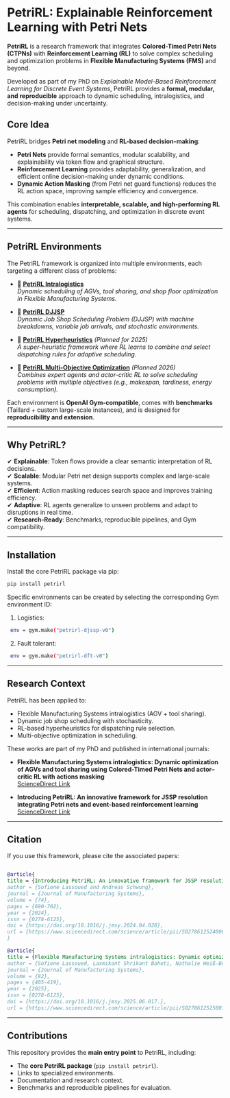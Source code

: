 # PetriRL: Explainable Reinforcement Learning with Petri Nets  

**PetriRL** is a research framework that integrates **Colored-Timed Petri Nets (CTPNs)** with **Reinforcement Learning (RL)** to solve complex scheduling and optimization problems in **Flexible Manufacturing Systems (FMS)** and beyond.  

Developed as part of my PhD on *Explainable Model-Based Reinforcement Learning for Discrete Event Systems*, PetriRL provides a **formal, modular, and reproducible** approach to dynamic scheduling, intralogistics, and decision-making under uncertainty.  

## Core Idea  

PetriRL bridges **Petri net modeling** and **RL-based decision-making**:  

- **Petri Nets** provide formal semantics, modular scalability, and explainability via token flow and graphical structure.  
- **Reinforcement Learning** provides adaptability, generalization, and efficient online decision-making under dynamic conditions.  
- **Dynamic Action Masking** (from Petri net guard functions) reduces the RL action space, improving sample efficiency and convergence.  

This combination enables **interpretable, scalable, and high-performing RL agents** for scheduling, dispatching, and optimization in discrete event systems.  

---

## PetriRL Environments  

The PetriRL framework is organized into multiple environments, each targeting a different class of problems:  

- 🔹 [**PetriRL Intralogistics**](https://github.com/Sofiene-Uni/PetriRL_Intralogistics)  
  *Dynamic scheduling of AGVs, tool sharing, and shop floor optimization in Flexible Manufacturing Systems.*  

- 🔹 [**PetriRL DJJSP**](https://github.com/Sofiene-Uni/PetriRL_DJSSP)  
  *Dynamic Job Shop Scheduling Problem (DJJSP) with machine breakdowns, variable job arrivals, and stochastic environments.*  

- 🔹 [**PetriRL Hyperheuristics**](#) *(Planned for 2025)*  
  *A super-heuristic framework where RL learns to combine and select dispatching rules for adaptive scheduling.*  

- 🔹 [**PetriRL Multi-Objective Optimization**](#) *(Planned 2026)*  
  *Combines expert agents and actor-critic RL to solve scheduling problems with multiple objectives (e.g., makespan, tardiness, energy consumption).*  

Each environment is **OpenAI Gym-compatible**, comes with **benchmarks** (Taillard + custom large-scale instances), and is designed for **reproducibility and extension**.  

---

## Why PetriRL?  

✔ **Explainable**: Token flows provide a clear semantic interpretation of RL decisions.  
✔ **Scalable**: Modular Petri net design supports complex and large-scale systems.  
✔ **Efficient**: Action masking reduces search space and improves training efficiency.  
✔ **Adaptive**: RL agents generalize to unseen problems and adapt to disruptions in real time.  
✔ **Research-Ready**: Benchmarks, reproducible pipelines, and Gym compatibility.  

---

## Installation  

Install the core PetriRL package via pip:  

```bash
pip install petrirl
```

Specific environments can be created by selecting the corresponding Gym environment ID:

1) Logistics: 
```bash
 env = gym.make("petrirl-djssp-v0")
```
2) Fault tolerant:
```bash
 env = gym.make("petrirl-dft-v0")
```
---

## Research Context  

PetriRL has been applied to:  
- Flexible Manufacturing Systems intralogistics (AGV + tool sharing).  
- Dynamic job shop scheduling with stochasticity.  
- RL-based hyperheuristics for dispatching rule selection.  
- Multi-objective optimization in scheduling.  

These works are part of my PhD and published in international journals:  

- **Flexible Manufacturing Systems intralogistics: Dynamic optimization of AGVs and tool sharing using Colored-Timed Petri Nets and actor–critic RL with actions masking**  
  [ScienceDirect Link](https://www.sciencedirect.com/science/article/pii/S0278612525001694)  

- **Introducing PetriRL: An innovative framework for JSSP resolution integrating Petri nets and event-based reinforcement learning**  
  [ScienceDirect Link](https://www.sciencedirect.com/science/article/pii/S0278612524000943)  

---

## Citation  

If you use this framework, please cite the associated papers:  

```bibtex

@article{
title = {Introducing PetriRL: An innovative framework for JSSP resolution integrating Petri nets and event-based reinforcement learning},
author = {Sofiene Lassoued and Andreas Schwung},
journal = {Journal of Manufacturing Systems},
volume = {74},
pages = {690-702},
year = {2024},
issn = {0278-6125},
doi = {https://doi.org/10.1016/j.jmsy.2024.04.028},
url = {https://www.sciencedirect.com/science/article/pii/S0278612524000943},
}

@article{
title = {Flexible Manufacturing Systems intralogistics: Dynamic optimization of AGVs and tool sharing using Colored-Timed Petri Nets and actor–critic RL with actions masking},
author = {Sofiene Lassoued, Laxmikant Shrikant Baheti, Nathalie Weiß-Borkowski, Stefan Lier, Andreas Schwung}
journal = {Journal of Manufacturing Systems},
volume = {82},
pages = {405-419},
year = {2025},
issn = {0278-6125},
doi = {https://doi.org/10.1016/j.jmsy.2025.06.017.},
url = {https://www.sciencedirect.com/science/article/pii/S0278612525001694},

```

---

## Contributions  

This repository provides the **main entry point** to PetriRL, including:  
- The **core PetriRL package** (`pip install petrirl`).  
- Links to specialized environments.  
- Documentation and research context.  
- Benchmarks and reproducible pipelines for evaluation.  
